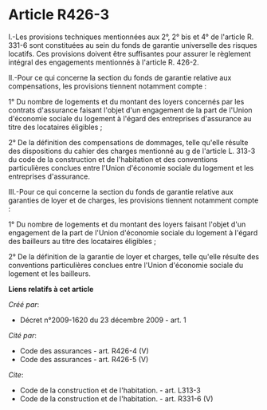 # Article R426-3

I.-Les provisions techniques mentionnées aux 2°, 2° bis et 4° de l'article R. 331-6 sont constituées au sein du fonds de
garantie universelle des risques locatifs. Ces provisions doivent être suffisantes pour assurer le règlement intégral des
engagements mentionnés à l'article R. 426-2. 

II.-Pour ce qui concerne la section du fonds de garantie relative aux compensations, les provisions tiennent notamment
compte : 

1° Du nombre de logements et du montant des loyers concernés par les contrats d'assurance faisant l'objet d'un engagement de
la part de l'Union d'économie sociale du logement à l'égard des entreprises d'assurance au titre des locataires éligibles ; 

2° De la définition des compensations de dommages, telle qu'elle résulte des dispositions du cahier des charges mentionné au
g de l'article L. 313-3 du code de la construction et de l'habitation et des conventions particulières conclues entre l'Union
d'économie sociale du logement et les entreprises d'assurance. 

III.-Pour ce qui concerne la section du fonds de garantie relative aux garanties de loyer et de charges, les provisions
tiennent notamment compte : 

1° Du nombre de logements et du montant des loyers faisant l'objet d'un engagement de la part de l'Union d'économie sociale
du logement à l'égard des bailleurs au titre des locataires éligibles ; 

2° De la définition de la garantie de loyer et charges, telle qu'elle résulte des conventions particulières conclues entre
l'Union d'économie sociale du logement et les bailleurs.

**Liens relatifs à cet article**

_Créé par_:

  - Décret n°2009-1620 du 23 décembre 2009 - art. 1

_Cité par_:

  - Code des assurances - art. R426-4 (V)
  - Code des assurances - art. R426-5 (V)

_Cite_:

  - Code de la construction et de l'habitation. - art. L313-3
  - Code de la construction et de l'habitation. - art. R331-6 (V)
